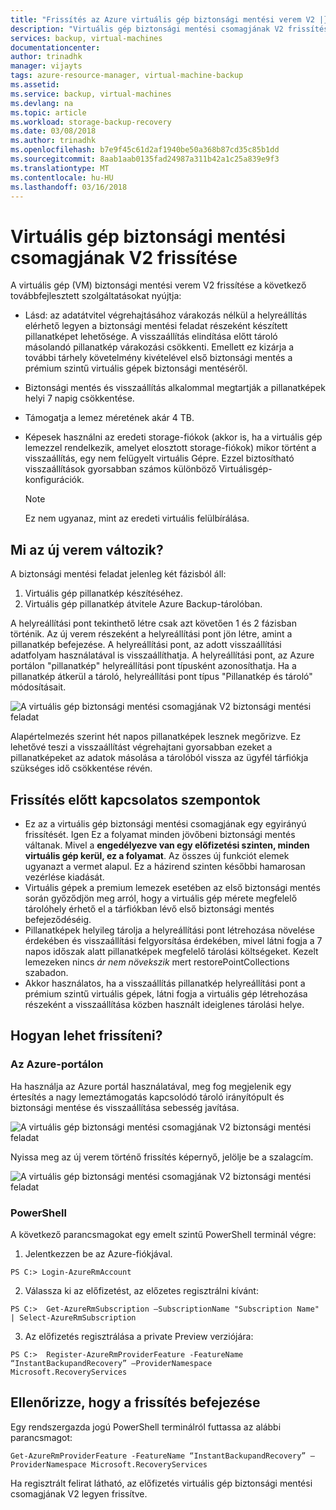 ```yaml
---
title: "Frissítés az Azure virtuális gép biztonsági mentési verem V2 |} Microsoft Docs"
description: "Virtuális gép biztonsági mentési csomagjának V2 frissítése-folyamat és a gyakori kérdések"
services: backup, virtual-machines
documentationcenter: 
author: trinadhk
manager: vijayts
tags: azure-resource-manager, virtual-machine-backup
ms.assetid: 
ms.service: backup, virtual-machines
ms.devlang: na
ms.topic: article
ms.workload: storage-backup-recovery
ms.date: 03/08/2018
ms.author: trinadhk
ms.openlocfilehash: b7e9f45c61d2af1940be50a368b87cd35c85b1dd
ms.sourcegitcommit: 8aab1aab0135fad24987a311b42a1c25a839e9f3
ms.translationtype: MT
ms.contentlocale: hu-HU
ms.lasthandoff: 03/16/2018
---
```

# <a name="upgrade-to-vm-backup-stack-v2"></a>Virtuális gép biztonsági mentési csomagjának V2 frissítése
A virtuális gép (VM) biztonsági mentési verem V2 frissítése a következő továbbfejlesztett szolgáltatásokat nyújtja:
* Lásd: az adatátvitel végrehajtásához várakozás nélkül a helyreállítás elérhető legyen a biztonsági mentési feladat részeként készített pillanatképet lehetősége.
A visszaállítás elindítása előtt tároló másolandó pillanatkép várakozási csökkenti. Emellett ez kizárja a további tárhely követelmény kivételével első biztonsági mentés a prémium szintű virtuális gépek biztonsági mentéséről.  

* Biztonsági mentés és visszaállítás alkalommal megtartják a pillanatképek helyi 7 napig csökkentése. 

* Támogatja a lemez méretének akár 4 TB.  

* Képesek használni az eredeti storage-fiókok (akkor is, ha a virtuális gép lemezzel rendelkezik, amelyet elosztott storage-fiókok) mikor történt a visszaállítás, egy nem felügyelt virtuális Gépre. Ezzel biztosítható visszaállítások gyorsabban számos különböző Virtuálisgép-konfigurációk. 
    > [!NOTE] 
    > Ez nem ugyanaz, mint az eredeti virtuális felülbírálása. 
    > 
    >

## <a name="what-is-changing-in-the-new-stack"></a>Mi az új verem változik?
A biztonsági mentési feladat jelenleg két fázisból áll:
1.  Virtuális gép pillanatkép készítéséhez. 
2.  Virtuális gép pillanatkép átvitele Azure Backup-tárolóban. 

A helyreállítási pont tekinthető létre csak azt követően 1 és 2 fázisban történik. Az új verem részeként a helyreállítási pont jön létre, amint a pillanatkép befejezése. A helyreállítási pont, az adott visszaállítási adatfolyam használatával is visszaállíthatja. A helyreállítási pont, az Azure portálon "pillanatkép" helyreállítási pont típusként azonosíthatja. Ha a pillanatkép átkerül a tároló, helyreállítási pont típus "Pillanatkép és tároló" módosításait. 

![A virtuális gép biztonsági mentési csomagjának V2 biztonsági mentési feladat](./media/backup-azure-vms/instant-rp-flow.jpg) 

Alapértelmezés szerint hét napos pillanatképek lesznek megőrizve. Ez lehetővé teszi a visszaállítást végrehajtani gyorsabban ezeket a pillanatképeket az adatok másolása a tárolóból vissza az ügyfél tárfiókja szükséges idő csökkentése révén. 

## <a name="considerations-before-upgrade"></a>Frissítés előtt kapcsolatos szempontok
* Ez az a virtuális gép biztonsági mentési csomagjának egy egyirányú frissítését. Igen Ez a folyamat minden jövőbeni biztonsági mentés váltanak. Mivel a **engedélyezve van egy előfizetési szinten, minden virtuális gép kerül, ez a folyamat**. Az összes új funkciót elemek ugyanazt a vermet alapul. Ez a házirend szinten későbbi hamarosan vezérlése kiadását. 
* Virtuális gépek a premium lemezek esetében az első biztonsági mentés során győződjön meg arról, hogy a virtuális gép mérete megfelelő tárolóhely érhető el a tárfiókban lévő első biztonsági mentés befejeződéséig. 
* Pillanatképek helyileg tárolja a helyreállítási pont létrehozása növelése érdekében és visszaállítási felgyorsítása érdekében, mivel látni fogja a 7 napos időszak alatt pillanatképek megfelelő tárolási költségeket.
Kezelt lemezeken nincs *ár nem növekszik* mert restorePointCollections szabadon. 
* Akkor használatos, ha a visszaállítás pillanatkép helyreállítási pont a prémium szintű virtuális gépek, látni fogja a virtuális gép létrehozása részeként a visszaállítása közben használt ideiglenes tárolási helye. 

## <a name="how-to-upgrade"></a>Hogyan lehet frissíteni?
### <a name="the-azure-portal"></a>Az Azure-portálon
Ha használja az Azure portál használatával, meg fog megjelenik egy értesítés a nagy lemeztámogatás kapcsolódó tároló irányítópult és biztonsági mentése és visszaállítása sebesség javítása.

![A virtuális gép biztonsági mentési csomagjának V2 biztonsági mentési feladat](./media/backup-azure-vms/instant-rp-banner.png) 

Nyissa meg az új verem történő frissítés képernyő, jelölje be a szalagcím. 

![A virtuális gép biztonsági mentési csomagjának V2 biztonsági mentési feladat](./media/backup-azure-vms/instant-rp.png) 

### <a name="powershell"></a>PowerShell
A következő parancsmagokat egy emelt szintű PowerShell terminál végre:
1.  Jelentkezzen be az Azure-fiókjával. 

```
PS C:> Login-AzureRmAccount
```

2.  Válassza ki az előfizetést, az előzetes regisztrálni kívánt:

```
PS C:>  Get-AzureRmSubscription –SubscriptionName "Subscription Name" | Select-AzureRmSubscription
```

3.  Az előfizetés regisztrálása a private Preview verziójára:

```
PS C:>  Register-AzureRmProviderFeature -FeatureName “InstantBackupandRecovery” –ProviderNamespace Microsoft.RecoveryServices
```

## <a name="verify-whether-the-upgrade-is-complete"></a>Ellenőrizze, hogy a frissítés befejezése
Egy rendszergazda jogú PowerShell terminálról futtassa az alábbi parancsmagot:

```
Get-AzureRmProviderFeature -FeatureName “InstantBackupandRecovery” –ProviderNamespace Microsoft.RecoveryServices
```

Ha regisztrált felirat látható, az előfizetés virtuális gép biztonsági mentési csomagjának V2 legyen frissítve. 




